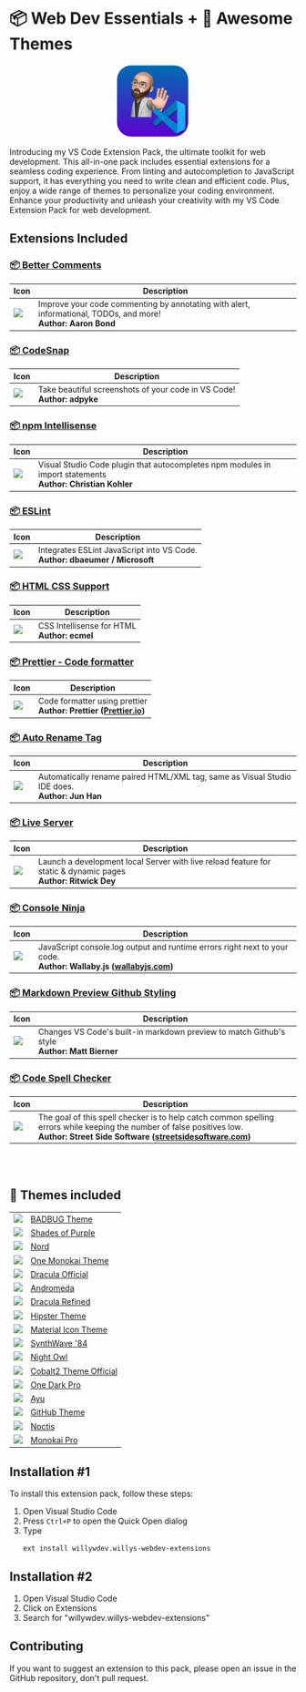 # 📦 Web Dev Essentials + 🎨 Awesome Themes

<p align="center">
<a href="https://marketplace.visualstudio.com/items?itemName=willywdev.willys-webdev-extensions"><img src="assets/logo.png"/></a><br>
</p>

Introducing my VS Code Extension Pack, the ultimate toolkit for web development. This all-in-one pack includes essential extensions for a seamless coding experience. From linting and autocompletion to JavaScript support, it has everything you need to write clean and efficient code. Plus, enjoy a wide range of themes to personalize your coding environment. Enhance your productivity and unleash your creativity with my VS Code Extension Pack for web development.

## Extensions Included

### [📦 Better Comments](https://marketplace.visualstudio.com/items?itemName=aaron-bond.better-comments)<br>

| Icon                                                                                                                                                                          | Description                                                                                                          |
| ----------------------------------------------------------------------------------------------------------------------------------------------------------------------------- | -------------------------------------------------------------------------------------------------------------------- |
| <img src="https://aaron-bond.gallerycdn.vsassets.io/extensions/aaron-bond/better-comments/3.0.2/1659144495902/Microsoft.VisualStudio.Services.Icons.Default" width="100px"  > | Improve your code commenting by annotating with alert, informational, TODOs, and more! <br> <b>Author: Aaron Bond<b> |

### [📦 CodeSnap](https://marketplace.visualstudio.com/items?itemName=aaron-bond.better-comments)<br>

| Icon                                                                                                                                                           | Description                                                                   |
| -------------------------------------------------------------------------------------------------------------------------------------------------------------- | ----------------------------------------------------------------------------- |
| <img src="https://adpyke.gallerycdn.vsassets.io/extensions/adpyke/codesnap/1.3.4/1625238962906/Microsoft.VisualStudio.Services.Icons.Default" width="100px"  > | Take beautiful screenshots of your code in VS Code! <br> <b>Author: adpyke<b> |

### [📦 npm Intellisense](https://marketplace.visualstudio.com/items?itemName=christian-kohler.npm-intellisense)<br>

| Icon                                                                                                                                                                                       | Description                                                                                                       |
| ------------------------------------------------------------------------------------------------------------------------------------------------------------------------------------------ | ----------------------------------------------------------------------------------------------------------------- |
| <img src="https://christian-kohler.gallerycdn.vsassets.io/extensions/christian-kohler/npm-intellisense/1.4.4/1671487986629/Microsoft.VisualStudio.Services.Icons.Default" width="100px"  > | Visual Studio Code plugin that autocompletes npm modules in import statements <br> <b>Author: Christian Kohler<b> |

### [📦 ESLint](https://marketplace.visualstudio.com/items?itemName=dbaeumer.vscode-eslint)<br>

| Icon                                                                                                                                                                    | Description                                                                        |
| ----------------------------------------------------------------------------------------------------------------------------------------------------------------------- | ---------------------------------------------------------------------------------- |
| <img src="https://dbaeumer.gallerycdn.vsassets.io/extensions/dbaeumer/vscode-eslint/2.4.2/1687441427519/Microsoft.VisualStudio.Services.Icons.Default" width="100px"  > | Integrates ESLint JavaScript into VS Code. <br> <b>Author: dbaeumer / Microsoft<b> |

### [📦 HTML CSS Support](https://marketplace.visualstudio.com/items?itemName=ecmel.vscode-html-css)<br>

| Icon                                                                                                                                                                 | Description                                        |
| -------------------------------------------------------------------------------------------------------------------------------------------------------------------- | -------------------------------------------------- |
| <img src="https://ecmel.gallerycdn.vsassets.io/extensions/ecmel/vscode-html-css/1.13.1/1659218422410/Microsoft.VisualStudio.Services.Icons.Default" width="100px"  > | CSS Intellisense for HTML <br> <b>Author: ecmel<b> |

### [📦 Prettier - Code formatter](https://marketplace.visualstudio.com/items?itemName=esbenp.prettier-vscode)<br>

| Icon                                                                                                                                                                   | Description                                                                                     |
| ---------------------------------------------------------------------------------------------------------------------------------------------------------------------- | ----------------------------------------------------------------------------------------------- |
| <img src="https://esbenp.gallerycdn.vsassets.io/extensions/esbenp/prettier-vscode/9.19.0/1688136182631/Microsoft.VisualStudio.Services.Icons.Default" width="100px"  > | Code formatter using prettier <br> <b>Author: Prettier ([Prettier.io](https://prettier.io/))<b> |

### [📦 Auto Rename Tag](https://marketplace.visualstudio.com/items?itemName=formulahendry.auto-rename-tag)<br>

| Icon                                                                                                                                                                                 | Description                                                                                          |
| ------------------------------------------------------------------------------------------------------------------------------------------------------------------------------------ | ---------------------------------------------------------------------------------------------------- |
| <img src="https://formulahendry.gallerycdn.vsassets.io/extensions/formulahendry/auto-rename-tag/0.1.10/1644319230173/Microsoft.VisualStudio.Services.Icons.Default" width="100px"  > | Automatically rename paired HTML/XML tag, same as Visual Studio IDE does. <br> <b>Author: Jun Han<b> |

### [📦 Live Server](https://marketplace.visualstudio.com/items?itemName=ritwickdey.LiveServer)<br>

| Icon                                                                                                                                                                     | Description                                                                                                          |
| ------------------------------------------------------------------------------------------------------------------------------------------------------------------------ | -------------------------------------------------------------------------------------------------------------------- |
| <img src="https://ritwickdey.gallerycdn.vsassets.io/extensions/ritwickdey/liveserver/5.7.9/1661914858952/Microsoft.VisualStudio.Services.Icons.Default" width="100px"  > | Launch a development local Server with live reload feature for static & dynamic pages <br> <b>Author: Ritwick Dey<b> |

### [📦 Console Ninja](https://marketplace.visualstudio.com/items?itemName=WallabyJs.console-ninja)<br>

| Icon                                                                                                                                                                        | Description                                                                                                                                       |
| --------------------------------------------------------------------------------------------------------------------------------------------------------------------------- | ------------------------------------------------------------------------------------------------------------------------------------------------- |
| <img src="https://wallabyjs.gallerycdn.vsassets.io/extensions/wallabyjs/console-ninja/0.0.172/1688104000055/Microsoft.VisualStudio.Services.Icons.Default" width="100px"  > | JavaScript console.log output and runtime errors right next to your code. <br> <b>Author: Wallaby.js ([wallabyjs.com](https://wallabyjs.com/))<b> |

### [📦 Markdown Preview Github Styling](https://marketplace.visualstudio.com/items?itemName=bierner.markdown-preview-github-styles)<br>

| Icon                                                                                                                                                                                   | Description                                                                                         |
| -------------------------------------------------------------------------------------------------------------------------------------------------------------------------------------- | --------------------------------------------------------------------------------------------------- |
| <img src="https://bierner.gallerycdn.vsassets.io/extensions/bierner/markdown-preview-github-styles/2.0.2/1681935899511/Microsoft.VisualStudio.Services.Icons.Default" width="100px"  > | Changes VS Code's built-in markdown preview to match Github's style <br> <b>Author: Matt Bierner<b> |

### [📦 Code Spell Checker](https://marketplace.visualstudio.com/items?itemName=streetsidesoftware.code-spell-checker)<br>

| Icon                                                                                                                                                                                              | Description                                                                                                                                                                                                                 |
| ------------------------------------------------------------------------------------------------------------------------------------------------------------------------------------------------- | --------------------------------------------------------------------------------------------------------------------------------------------------------------------------------------------------------------------------- |
| <img src="https://streetsidesoftware.gallerycdn.vsassets.io/extensions/streetsidesoftware/code-spell-checker/2.20.5/1686559289367/Microsoft.VisualStudio.Services.Icons.Default" width="100px"  > | The goal of this spell checker is to help catch common spelling errors while keeping the number of false positives low. <br> <b>Author: Street Side Software ([streetsidesoftware.com](https://streetsidesoftware.com/))<b> |

<br>
<br>

[//]: # "This may be the most platform independent comment"

## 🎨 Themes included

<table>
    <tr>
        <td><img src="https://1mandev.gallerycdn.vsassets.io/extensions/1mandev/badbug/3.0.3/1604585859613/Microsoft.VisualStudio.Services.Icons.Default" width="35px"> </td>
        <td><a href="https://marketplace.visualstudio.com/items?itemName=1mandev.badbug" target="_blank">BADBUG Theme</a> </td>
    </tr>
    <tr>
        <td><img src="https://ahmadawais.gallerycdn.vsassets.io/extensions/ahmadawais/shades-of-purple/7.2.0/1686298912208/Microsoft.VisualStudio.Services.Icons.Default" width="35px"> </td>
        <td><a href="https://marketplace.visualstudio.com/items?itemName=ahmadawais.shades-of-purple" target="_blank">Shades of Purple</a></td>
    </tr>
    <tr>
      <td><img src="https://arcticicestudio.gallerycdn.vsassets.io/extensions/arcticicestudio/nord-visual-studio-code/0.19.0/1632602657822/Microsoft.VisualStudio.Services.Icons.Default" width="35px"></td>
      <td><a href="https://marketplace.visualstudio.com/items?itemName=arcticicestudio.nord-visual-studio-code" target="_blank">Nord</a></td>
    </tr>
    <tr>
      <td><img src="https://azemoh.gallerycdn.vsassets.io/extensions/azemoh/one-monokai/0.5.0/1602835241556/Microsoft.VisualStudio.Services.Icons.Default" width="35px"></td>
      <td><a href="https://marketplace.visualstudio.com/items?itemName=azemoh.one-monokai" target="_blank">One Monokai Theme</a></td>
    </tr>
    <tr>
      <td><img src="https://dracula-theme.gallerycdn.vsassets.io/extensions/dracula-theme/dracula/2.2/1658152493111/Microsoft.VisualStudio.Services.Icons.Default" width="35px"></td>
      <td><a href="https://marketplace.visualstudio.com/items?itemName=dracula-theme.dracula" target="_blank">Dracula Official</a></td>
    </tr>
    <tr>
      <td><img src="https://eliverlara.gallerycdn.vsassets.io/extensions/eliverlara/andromeda/1.8.1/1681419874021/Microsoft.VisualStudio.Services.Icons.Default" width="35px"></td>
      <td><a href="https://marketplace.visualstudio.com/items?itemName=EliverLara.andromeda" target="_blank">Andromeda</a></td>
    </tr>
    <tr>
      <td><img src="https://mathcale.gallerycdn.vsassets.io/extensions/mathcale/theme-dracula-refined/2.24.3/1659645707625/Microsoft.VisualStudio.Services.Icons.Default" width="35px"></td>
      <td><a href="https://marketplace.visualstudio.com/items?itemName=mathcale.theme-dracula-refined" target="_blank">Dracula Refined</a></td>
    </tr>
    <tr>
      <td><img src="https://modonoob.gallerycdn.vsassets.io/extensions/modonoob/vscode-hipster-theme/1.0.2/1530667778545/Microsoft.VisualStudio.Services.Icons.Default" width="35px"></td>
      <td><a href="https://marketplace.visualstudio.com/items?itemName=ModoNoob.vscode-hipster-theme" target="_blank">Hipster Theme</a></td>
    </tr>
    <tr>
      <td><img src="https://pkief.gallerycdn.vsassets.io/extensions/pkief/material-icon-theme/4.28.0/1685553213136/Microsoft.VisualStudio.Services.Icons.Default" width="35px"></td>
      <td><a href="https://marketplace.visualstudio.com/items?itemName=PKief.material-icon-theme" target="_blank">Material Icon Theme</a></td>
    </tr>
    <tr>
      <td><img src="https://robbowen.gallerycdn.vsassets.io/extensions/robbowen/synthwave-vscode/0.1.15/1670610064896/Microsoft.VisualStudio.Services.Icons.Default" width="35px"></td>
      <td><a href="https://marketplace.visualstudio.com/items?itemName=RobbOwen.synthwave-vscode" target="_blank">SynthWave '84</a></td>
    </tr>
    <tr>
      <td><img src="https://sdras.gallerycdn.vsassets.io/extensions/sdras/night-owl/2.0.1/1625369748311/Microsoft.VisualStudio.Services.Icons.Default" width="35px"></td>
      <td><a href="https://marketplace.visualstudio.com/items?itemName=sdras.night-owl" target="_blank">Night Owl</a></td>
    </tr>
    <tr>
      <td><img src="https://wesbos.gallerycdn.vsassets.io/extensions/wesbos/theme-cobalt2/2.4.2/1685023390425/Microsoft.VisualStudio.Services.Icons.Default" width="35px"></td>
      <td><a href="https://marketplace.visualstudio.com/items?itemName=wesbos.theme-cobalt2" target="_blank">Cobalt2 Theme Official</a></td>
    </tr>
    <tr>
      <td><img src="https://zhuangtongfa.gallerycdn.vsassets.io/extensions/zhuangtongfa/material-theme/3.15.17/1686139075401/Microsoft.VisualStudio.Services.Icons.Default" width="35px"></td>
      <td><a href="https://marketplace.visualstudio.com/items?itemName=zhuangtongfa.Material-theme" target="_blank">One Dark Pro</a></td>
    </tr>
    <tr>
      <td><img src="https://teabyii.gallerycdn.vsassets.io/extensions/teabyii/ayu/1.0.5/1630928048471/Microsoft.VisualStudio.Services.Icons.Default" width="35px"></td>
      <td><a href="https://marketplace.visualstudio.com/items?itemName=teabyii.ayu" target="_blank">Ayu</a></td>
    </tr>
    <tr>
      <td><img src="https://github.gallerycdn.vsassets.io/extensions/github/github-vscode-theme/6.3.4/1680003819182/Microsoft.VisualStudio.Services.Icons.Default" width="35px"></td>
      <td><a href="https://marketplace.visualstudio.com/items?itemName=GitHub.github-vscode-theme" target="_blank">GitHub Theme</a></td>
    </tr>
    <tr>
      <td><img src="https://liviuschera.gallerycdn.vsassets.io/extensions/liviuschera/noctis/10.40.0/1624923723311/Microsoft.VisualStudio.Services.Icons.Default" width="35px"></td>
      <td><a href="https://marketplace.visualstudio.com/items?itemName=liviuschera.noctis" target="_blank">Noctis</a></td>
    </tr>
    <tr>
      <td><img src="https://monokai.gallerycdn.vsassets.io/extensions/monokai/theme-monokai-pro-vscode/1.2.1/1683098850186/Microsoft.VisualStudio.Services.Icons.Default" width="35px"></td>
      <td><a href="https://marketplace.visualstudio.com/items?itemName=monokai.theme-monokai-pro-vscode" target="_blank">Monokai Pro</a></td>
    </tr>
    
</table>

## Installation #1

To install this extension pack, follow these steps:

1. Open Visual Studio Code
2. Press `Ctrl+P` to open the Quick Open dialog
3. Type <br>
   ```
   ext install willywdev.willys-webdev-extensions
   ```

## Installation #2

1. Open Visual Studio Code
2. Click on Extensions
3. Search for "willywdev.willys-webdev-extensions"

## Contributing

If you want to suggest an extension to this pack, please open an issue in the GitHub repository, don't pull request.
